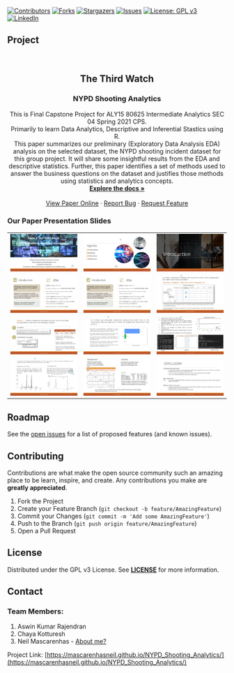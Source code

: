 <!-- PROJECT SHIELDS -->
<!--
*** I'm using markdown "reference style" links for readability.
*** Reference links are enclosed in brackets [ ] instead of parentheses ( ).
*** See the bottom of this document for the declaration of the reference variables
*** for contributors-url, forks-url, etc. This is an optional, concise syntax you may use.
*** https://www.markdownguide.org/basic-syntax/#reference-style-links
-->

[![Contributors][contributors-shield]][contributors-url]
[![Forks][forks-shield]][forks-url]
[![Stargazers][stars-shield]][stars-url]
[![Issues][issues-shield]][issues-url]
[![License: GPL v3](https://img.shields.io/badge/License-GPLv3-blue.svg)][license-url]
[![LinkedIn][linkedin-shield]][linkedin-url]


## Project
<!-- PROJECT LOGO -->
<br />
<p align="center">

  <h2 align="center">The Third Watch</h2>
  <h3 align="center">NYPD Shooting Analytics</h3>

  <p align="center">
    This is Final Capstone Project for ALY15 80625 Intermediate Analytics SEC 04 Spring 2021 CPS. <br>Primarily to learn Data Analytics, Descriptive and Inferential Stastics using R.
    <br />This paper summarizes our preliminary (Exploratory Data Analysis EDA) analysis on the selected dataset, the NYPD shooting incident dataset for this group project. It will share some insightful results from the EDA and descriptive statistics. Further, this paper identifies a set of methods used to answer the business questions on the dataset and justifies those methods using statistics and analytics concepts.
    <br />
    <a href="https://github.com/mascarenhasneil/NYPD_Shooting_Analytics/blob/main/Readme.md"><strong>Explore the docs »</strong></a>
    <br />
    <br />
    <a href="https://mascarenhasneil.github.io/NYPD_Shooting_Analytics/">View Paper Online</a>
    ·
    <a href="https://github.com/mascarenhasneil/NYPD_Shooting_Analytics/issues">Report Bug</a>
    ·
    <a href="https://github.com/mascarenhasneil/NYPD_Shooting_Analytics/issues">Request Feature</a>
  </p>
</p>



### Our Paper Presentation Slides

||||
|-|-|-|
| ![Slide 1](Images/Project%20Presentation/Slide1.png?raw=true "Slide 1")|![Slide 2](Images/Project%20Presentation/Slide2.png?raw=true "Slide 2")|![Slide 3](Images/Project%20Presentation/Slide3.png?raw=true "Slide 3")|
| ![Slide 4](Images/Project%20Presentation/Slide4.png?raw=true "Slide 4")|![Slide 5](Images/Project%20Presentation/Slide4.png?raw=true "Slide 5")|![Slide 6](Images/Project%20Presentation/Slide6.png?raw=true "Slide 6")|
| ![Slide 7](Images/Project%20Presentation/Slide7.png?raw=true "Slide 7")|![Slide 8](Images/Project%20Presentation/Slide8.png?raw=true "Slide 8")|![Slide 9](Images/Project%20Presentation/Slide9.png?raw=true "Slide 9")|
| ![Slide 10](Images/Project%20Presentation/Slide10.png?raw=true "Slide 10")|![Slide 11](Images/Project%20Presentation/Slide11.png?raw=true "Slide 11")|![Slide 12](Images/Project%20Presentation/Slide12.png?raw=true "Slide 12")|


<!-- ROADMAP -->
## Roadmap

See the [open issues](https://github.com/mascarenhasneil/NYPD_Shooting_Analytics/issues) for a list of proposed features (and known issues).



<!-- CONTRIBUTING -->
## Contributing

Contributions are what make the open source community such an amazing place to be learn, inspire, and create. Any contributions you make are **greatly appreciated**.

1. Fork the Project
2. Create your Feature Branch (`git checkout -b feature/AmazingFeature`)
3. Commit your Changes (`git commit -m 'Add some AmazingFeature'`)
4. Push to the Branch (`git push origin feature/AmazingFeature`)
5. Open a Pull Request



<!-- LICENSE -->
## License

Distributed under the GPL v3 License. See **[LICENSE](https://github.com/mascarenhasneil/NYPD_Shooting_Analytics/blob/main/LICENSE)** for more information.



<!-- CONTACT -->
## Contact

### Team Members: 
1. Aswin Kumar Rajendran 
1. Chaya Kotturesh 
1. Neil Mascarenhas - [About me?](https://about.me/neilmascarenhas)


Project Link: [https://mascarenhasneil.github.io/NYPD_Shooting_Analytics/](https://mascarenhasneil.github.io/NYPD_Shooting_Analytics/)


  
</details>



<!-- MARKDOWN LINKS & IMAGES -->
<!-- https://www.markdownguide.org/basic-syntax/#reference-style-links 
https://github.com/mascarenhasneil/NYPD_Shooting_Analytics
-->
[contributors-shield]: https://img.shields.io/github/contributors/mascarenhasneil/NYPD_Shooting_Analytics.svg?style=flat-square
[contributors-url]: https://github.com/mascarenhasneil/NYPD_Shooting_Analytics/graphs/contributors
[forks-shield]: https://img.shields.io/github/forks/mascarenhasneil/NYPD_Shooting_Analytics.svg?style=flat-square
[forks-url]: https://github.com/mascarenhasneil/NYPD_Shooting_Analytics/network/members
[stars-shield]: https://img.shields.io/github/stars/mascarenhasneil/NYPD_Shooting_Analytics.svg?style=flat-square
[stars-url]: https://github.com/mascarenhasneil/NYPD_Shooting_Analytics/stargazers
[issues-shield]: https://img.shields.io/github/issues/mascarenhasneil/NYPD_Shooting_Analytics.svg?style=flat-square
[issues-url]: https://github.com/mascarenhasneil/NYPD_Shooting_Analytics/issues
[license-shield]: https://img.shields.io/github/license/mascarenhasneil/NYPD_Shooting_Analytics.svg?style=flat-square
[license-url]: https://github.com/mascarenhasneil/NYPD_Shooting_Analytics/blob/main/LICENSE
[linkedin-shield]: https://img.shields.io/badge/-LinkedIn-black.svg?style=flat-square&logo=linkedin&colorB=555
[linkedin-url]: https://linkedin.com/in/mascarenhasneil